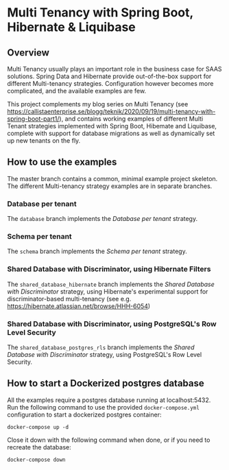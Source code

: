 # Multi Tenancy with Spring Boot, Hibernate & Liquibase

## Overview

Multi Tenancy usually plays an important role in the business case for
SAAS solutions. Spring Data and Hibernate provide out-of-the-box support
for different Multi-tenancy strategies. Configuration however becomes more
complicated, and the available examples are few.

This project complements my blog series on Multi Tenancy
(see https://callistaenterprise.se/blogg/teknik/2020/09/19/multi-tenancy-with-spring-boot-part1/),
and contains working examples of different Multi Tenant strategies implemented with
Spring Boot, Hibemate and Liquibase, complete with support for database
migrations as well as dynamically set up new tenants on the fly.

## How to use the examples

The master branch contains a common, minimal example project skeleton. The
different Multi-tenancy strategy examples are in separate branches.

### Database per tenant

The `database` branch implements the *Database per tenant* strategy.

### Schema per tenant

The `schema` branch implements the *Schema per tenant* strategy.

### Shared Database with Discriminator, using Hibernate Filters

The `shared_database_hibernate` branch implements the *Shared Database with Discriminator*
strategy, using Hibernate's experimental support for discriminator-based multi-tenancy
(see e.g. https://hibernate.atlassian.net/browse/HHH-6054)

### Shared Database with Discriminator, using PostgreSQL's Row Level Security

The `shared_database_postgres_rls` branch implements the *Shared Database with Discriminator*
strategy, using PostgreSQL's Row Level Security.

## How to start a Dockerized postgres database

All the examples require a postgres database running at localhost:5432. Run the following command 
to use the provided `docker-compose.yml` configuration to start a dockerized postgres
container:

```
docker-compose up -d
```

Close it down with the following command when done, or if you need to recreate the database:

```
docker-compose down
```

